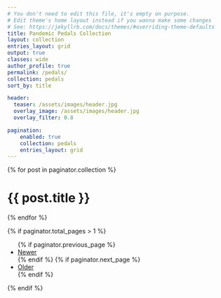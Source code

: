 ```yaml
---
# You don't need to edit this file, it's empty on purpose.
# Edit theme's home layout instead if you wanna make some changes
# See: https://jekyllrb.com/docs/themes/#overriding-theme-defaults
title: Pandemic Pedals Collection
layout: collection
entries_layout: grid
output: true
classes: wide
author_profile: true
permalink: /pedals/
collection: pedals
sort_by: title

header:
  teaser: /assets/images/header.jpg
  overlay_image: /assets/images/header.jpg
  overlay_filter: 0.8

pagination:
    enabled: true
    collection: pedals
    entries_layout: grid
---
```


{% for post in paginator.collection %}
  <h1>{{ post.title }}</h1>
{% endfor %}

{% if paginator.total_pages > 1 %}
<ul>
  {% if paginator.previous_page %}
  <li>
    <a href="{{ paginator.previous_page_path | prepend: site.baseurl }}">Newer</a>
  </li>
  {% endif %}
  {% if paginator.next_page %}
  <li>
    <a href="{{ paginator.next_page_path | prepend: site.baseurl }}">Older</a>
  </li>
  {% endif %}
</ul>
{% endif %}